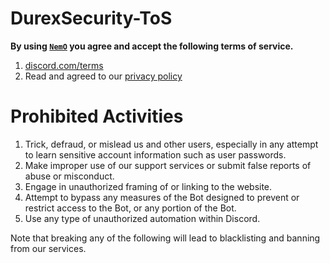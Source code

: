 # DurexSecurity-ToS

**By using [`NemO`](https://discord.com/api/oauth2/authorize?client_id=1033058392543088782&permissions=8&scope=bot) you agree and accept the following terms of service.**

1. [discord.com/terms](https://discord.com/terms)
2. Read and agreed to our [privacy policy](https://github.com/NemoCord/NemO-PrivacyPolicy/blob/main/README.md)

# Prohibited Activities

1. Trick, defraud, or mislead us and other users, especially in any attempt to learn sensitive account information such as user passwords.
2. Make improper use of our support services or submit false reports of abuse or misconduct.
3. Engage in unauthorized framing of or linking to the website.
4. Attempt to bypass any measures of the Bot designed to prevent or restrict access to the Bot, or any portion of the Bot.
5. Use any type of unauthorized automation within Discord.


Note that breaking any of the following will lead to blacklisting and banning from our services.
